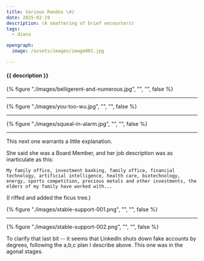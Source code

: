 ```yaml
---
title: Various Randos \#2
date: 2025-02-19
description: (A smattering of brief encounters)
tags:
  - diana

opengraph:
  image: /assets/images/image001.jpg

---
```


<h4>{{ description }}</h4>

{% figure "./images/belligerent-and-numerous.jpg", "", "", false %}

<hr />

{% figure "./images/you-too-wu.jpg", "", "", false %}

<hr />

{% figure "./images/squeal-in-alarm.jpg", "", "", false %}

<hr />

This next one warrants a little explanation.  

She said she was a Board Member, and her job description was as inarticulate as this:

`My family office, investment banking, family office, financial technology, artificial intelligence, health care, biotechnology, energy, sports competition, precious metals and other investments, the elders of my family have worked with...`

(I riffed and added the ficus tree.)

{% figure "./images/stable-support-001.png", "", "", false %}

<hr />

{% figure "./images/stable-support-002.png", "", "", false %}

To clarify that last bit -- it seems that LinkedIn shuts down fake accounts by degrees, following the a,b,c plan I describe above.  This one was in the agonal stages.
